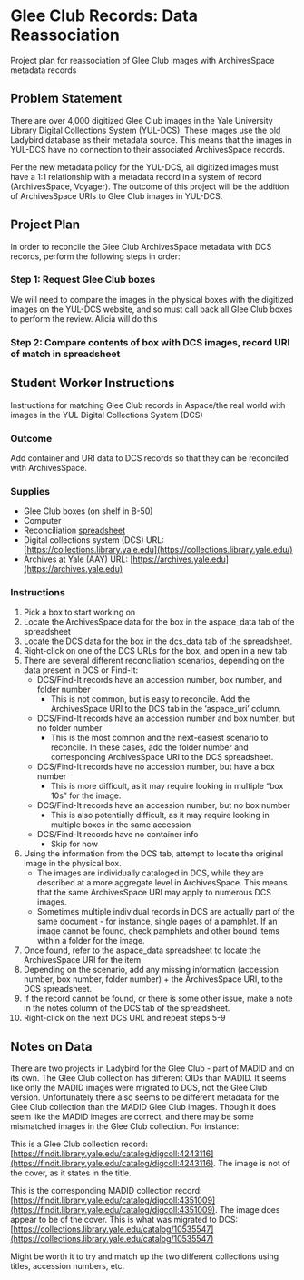 # Glee Club Records: Data Reassociation

Project plan for reassociation of Glee Club images with ArchivesSpace metadata records

## Problem Statement

There are over 4,000 digitized Glee Club images in the Yale University Library Digital Collections System (YUL-DCS). These images use the old Ladybird database as their metadata source. This means that the images in YUL-DCS have no connection to their associated ArchivesSpace records. 

Per the new metadata policy for the YUL-DCS, all digitized images must have a 1:1 relationship with a metadata record in a system of record (ArchivesSpace, Voyager). The outcome of this project will be the addition of ArchivesSpace URIs to Glee Club images in YUL-DCS.

## Project Plan

In order to reconcile the Glee Club ArchivesSpace metadata with DCS records, perform the following steps in order:


### Step 1: Request Glee Club boxes

We will need to compare the images in the physical boxes with the digitized images on the YUL-DCS website, and so must call back all Glee Club boxes to perform the review. Alicia will do this 


### Step 2: Compare contents of box with DCS images, record URI of match in spreadsheet


## Student Worker Instructions

Instructions for matching Glee Club records in Aspace/the real world with images in the YUL Digital Collections System (DCS)

### Outcome

Add container and URI data to DCS records so that they can be reconciled with ArchivesSpace.


### Supplies

* Glee Club boxes (on shelf in B-50)
* Computer
* Reconciliation [spreadsheet](https://docs.google.com/spreadsheets/d/1jiiwc_xuE5Xoj45fVrNn527vOhg4VjJduLToZlk6FbI)
* Digital collections system (DCS) URL: [https://collections.library.yale.edu](https://collections.library.yale.edu/) 
* Archives at Yale (AAY) URL: [https://archives.yale.edu](https://archives.yale.edu) 


### Instructions

1. Pick a box to start working on
2. Locate the ArchivesSpace data for the box in the aspace_data tab of the spreadsheet
3. Locate the DCS data for the box in the dcs_data tab of the spreadsheet.
4. Right-click on one of the DCS URLs for the box, and open in a new tab
5. There are several different reconciliation scenarios, depending on the data present in DCS or Find-It:
    * DCS/Find-It records have an accession number, box number, and folder number
        * This is not common, but is easy to reconcile. Add the ArchivesSpace URI to the DCS tab in the ‘aspace_uri’ column.
    * DCS/Find-It records have an accession number and box number, but no folder number
        * This is the most common and the next-easiest scenario to reconcile. In these cases, add the folder number and corresponding ArchivesSpace URI to the DCS spreadsheet.
    * DCS/Find-It records have no accession number, but have a box number
        * This is more difficult, as it may require looking in multiple “box 10s” for the image.
    * DCS/Find-It records have an accession number, but no box number
        * This is also potentially difficult, as it may require looking in multiple boxes in the same accession
    * DCS/Find-It records have no container info
        * Skip for now
6. Using the information from the DCS tab, attempt to locate the original image in the physical box.
    * The images are individually cataloged in DCS, while they are described at a more aggregate level in ArchivesSpace. This means that the same ArchivesSpace URI may apply to numerous DCS images.
    * Sometimes multiple individual records in DCS are actually part of the same document - for instance, single pages of a pamphlet. If an image cannot be found, check pamphlets and other bound items within a folder for the image.
7. Once found, refer to the aspace_data spreadsheet to locate the ArchivesSpace URI for the item
8. Depending on the scenario, add any missing information (accession number, box number, folder number) + the ArchivesSpace URI, to the DCS spreadsheet.
9. If the record cannot be found, or there is some other issue, make a note in the notes column of the DCS tab of the spreadsheet.
10. Right-click on the next DCS URL and repeat steps 5-9

## Notes on Data

There are two projects in Ladybird for the Glee Club - part of MADID and on its own. The Glee Club collection has different OIDs than MADID. It seems like only the MADID images were migrated to DCS, not the Glee Club version. Unfortunately there also seems to be different metadata for the Glee Club collection than the MADID Glee Club images. Though it does seem like the MADID images are correct, and there may be some mismatched images in the Glee Club collection. For instance:

This is a Glee Club collection record: [https://findit.library.yale.edu/catalog/digcoll:4243116](https://findit.library.yale.edu/catalog/digcoll:4243116). The image is not of the cover, as it states in the title. 

This is the corresponding MADID collection record: [https://findit.library.yale.edu/catalog/digcoll:4351009](https://findit.library.yale.edu/catalog/digcoll:4351009). The image does appear to be of the cover. This is what was migrated to DCS: [https://collections.library.yale.edu/catalog/10535547](https://collections.library.yale.edu/catalog/10535547) 

Might be worth it to try and match up the two different collections using titles, accession numbers, etc.